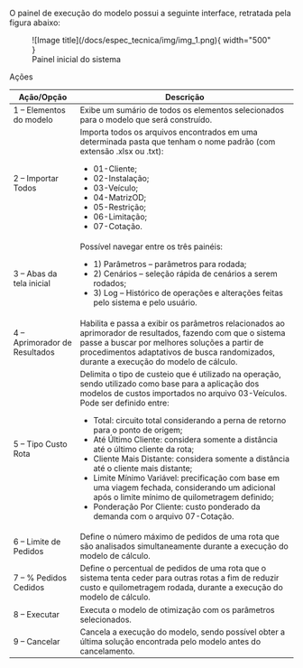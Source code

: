 O painel de execução do modelo possui a seguinte interface, retratada pela figura abaixo:

<figure markdown="span">
  ![Image title](/docs/espec_tecnica/img/img_1.png){ width="500" }
  <figcaption>Painel inicial do sistema</figcaption>
</figure>

Ações

| Ação/Opção               | Descrição                                                                                                                                                                                                                                                                                                                                                                                             |
|--------------------------|-----------------------------------------------------------------------------------------------------------------------------------------------------------------------------------------------------------------------------------------------------------------------------------------------------------------------------------------------------------------------------------------------------|
| 1 – Elementos do modelo   | Exibe um sumário de todos os elementos selecionados para o modelo que será construído.                                                                                                                                                                                                                                                                                                               |
| 2 – Importar Todos        | Importa todos os arquivos encontrados em uma determinada pasta que tenham o nome padrão (com extensão .xlsx ou .txt): <ul><li>01-Cliente;</li><li>02-Instalação;</li><li>03-Veículo;</li><li>04-MatrizOD;</li><li>05-Restrição;</li><li>06-Limitação;</li><li>07-Cotação.</li></ul>                                                                                                                       |
| 3 – Abas da tela inicial  | Possível navegar entre os três painéis: <ul><li>1) Parâmetros – parâmetros para rodada;</li><li>2) Cenários – seleção rápida de cenários a serem rodados;</li><li>3) Log – Histórico de operações e alterações feitas pelo sistema e pelo usuário.</li></ul>                                                                                                                                            |
| 4 – Aprimorador de Resultados | Habilita e passa a exibir os parâmetros relacionados ao aprimorador de resultados, fazendo com que o sistema passe a buscar por melhores soluções a partir de procedimentos adaptativos de busca randomizados, durante a execução do modelo de cálculo.                                                                                                                                      |
| 5 – Tipo Custo Rota       | Delimita o tipo de custeio que é utilizado na operação, sendo utilizado como base para a aplicação dos modelos de custos importados no arquivo 03-Veículos. Pode ser definido entre: <ul><li>Total: circuito total considerando a perna de retorno para o ponto de origem;</li><li>Até Último Cliente: considera somente a distância até o último cliente da rota;</li><li>Cliente Mais Distante: considera somente a distância até o cliente mais distante;</li><li>Limite Mínimo Variável: precificação com base em uma viagem fechada, considerando um adicional após o limite mínimo de quilometragem definido;</li><li>Ponderação Por Cliente: custo ponderado da demanda com o arquivo 07-Cotação.</li></ul>                                      |
| 6 – Limite de Pedidos     | Define o número máximo de pedidos de uma rota que são analisados simultaneamente durante a execução do modelo de cálculo.                                                                                                                                                                                                                                                                             |
| 7 – % Pedidos Cedidos     | Define o percentual de pedidos de uma rota que o sistema tenta ceder para outras rotas a fim de reduzir custo e quilometragem rodada, durante a execução do modelo de cálculo.                                                                                                                                                                                                                      |
| 8 – Executar              | Executa o modelo de otimização com os parâmetros selecionados.                                                                                                                                                                                                                                                                                                                                      |
| 9 – Cancelar              | Cancela a execução do modelo, sendo possível obter a última solução encontrada pelo modelo antes do cancelamento.                                                                                                                                                                                                                                                                                     |


